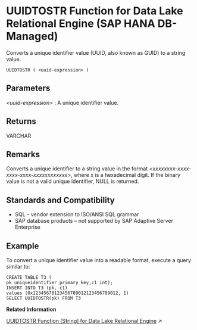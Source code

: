 <!-- loio60f4cba865204365bd10f0d9cfb44fc6 -->

# UUIDTOSTR Function for Data Lake Relational Engine \(SAP HANA DB-Managed\)

Converts a unique identifier value \(UUID, also known as GUID\) to a string value.



```
UUIDTOSTR ( <uuid-expression> )
```



<a name="loio60f4cba865204365bd10f0d9cfb44fc6__section_lmc_jgv_vrb"/>

## Parameters

 *<uuid-expression\>*
 :   A unique identifier value.

 

<a name="loio60f4cba865204365bd10f0d9cfb44fc6__section_td4_jgv_vrb"/>

## Returns

VARCHAR



<a name="loio60f4cba865204365bd10f0d9cfb44fc6__section_mvy_jgv_vrb"/>

## Remarks

Converts a unique identifier to a string value in the format *<xxxxxxxx-xxxx-xxxx-xxxx-xxxxxxxxxxxx\>*, where x is a hexadecimal digit. If the binary value is not a valid unique identifier, NULL is returned.



<a name="loio60f4cba865204365bd10f0d9cfb44fc6__section_l2z_kgv_vrb"/>

## Standards and Compatibility

-   SQL – vendor extension to ISO/ANSI SQL grammar
-   SAP database products – not supported by SAP Adaptive Server Enterprise



<a name="loio60f4cba865204365bd10f0d9cfb44fc6__section_wsh_lgv_vrb"/>

## Example

To convert a unique identifier value into a readable format, execute a query similar to:

```
CREATE TABLE T3 (
pk uniqueidentifier primary key,c1 int);
INSERT INTO T3 (pk, c1) 
values (0x12345678123456789012123456789012, 1)
SELECT UUIDTOSTR(pk) FROM T3
```

**Related Information**  


[UUIDTOSTR Function [String] for Data Lake Relational Engine](https://help.sap.com/viewer/19b3964099384f178ad08f2d348232a9/2023_1_QRC/en-US/a58e3ffd84f2101593c5c09c7d64fec4.html "Converts a unique identifier value (UUID, also known as GUID) to a string value.") :arrow_upper_right:

